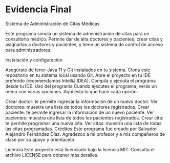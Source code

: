 # Evidencia Final

Sistema de Administración de Citas Médicas

Este programa simula un sistema de administración de citas para un consultorio médico. Permite dar de alta doctores y pacientes, crear citas y asignarlas a doctores y pacientes, y tiene un sistema de control de acceso para administradores.

Instalación y configuración

Asegúrate de tener Java 11 y Git instalados en tu sistema.
Clona este repositorio en tu sistema local usando Git.
Abre el proyecto en tu IDE preferido (recomendamos IntelliJ IDEA).
Compila y ejecuta el programa desde tu IDE.
Uso del programa
Cuando ejecutes el programa, verás un menú con varias opciones. Aquí está lo que hace cada opción:

Crear doctor: te permite ingresar la información de un nuevo doctor.
Ver doctores: muestra una lista de todos los doctores registrados.
Crear paciente: te permite ingresar la información de un nuevo paciente.
Ver pacientes: muestra una lista de todos los pacientes registrados.
Crear cita: te permite programar una nueva cita.
Ver citas: muestra una lista de todas las citas programadas.
Créditos
Este programa fue creado por Salvador Alejandro Fernández Díaz. Agradezco a mi profesor y a mis compañeros de clase por su apoyo y orientación.

Licencia
Este proyecto está licenciado bajo la licencia MIT. Consulta el archivo LICENSE para obtener más detalles.
